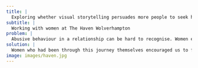 ```yaml
---
title: |
  Exploring whether visual storytelling persuades more people to seek help earlier.
subtitle: |
  Working with women at The Haven Wolverhampton
problem: |
  Abusive behaviour in a relationship can be hard to recognise. Women experiencing abuse often are unaware that support is available. Online support tools can be jargon laden and lack relatable examples.
solution: |
  Women who had been through this journey themselves encouraged us to focus on breaking down the fears and barriers to getting help. We built an app that combines womens’ stories with illustrations and encourages people to call a helpline.  We’re also testing whether the app can be used with different content for other support services.
image: images/haven.jpg
---
```

